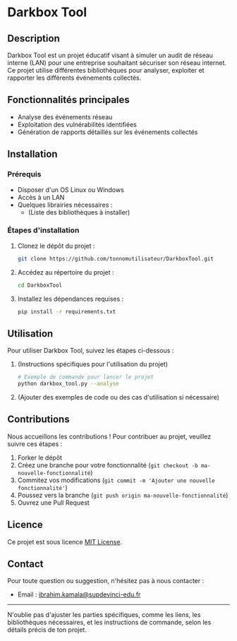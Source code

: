 # Darkbox Tool

## Description
Darkbox Tool est un projet éducatif visant à simuler un audit de réseau interne (LAN) pour une entreprise souhaitant sécuriser son réseau internet. Ce projet utilise différentes bibliothèques pour analyser, exploiter et rapporter les différents événements collectés.

## Fonctionnalités principales
- Analyse des événements réseau
- Exploitation des vulnérabilités identifiées
- Génération de rapports détaillés sur les événements collectés

## Installation

### Prérequis
- Disposer d'un OS Linux ou Windows
- Accès à un LAN
- Quelques librairies nécessaires :
  - (Liste des bibliothèques à installer)

### Étapes d'installation
1. Clonez le dépôt du projet :
   ```bash
   git clone https://github.com/tonnomutilisateur/DarkboxTool.git
   ```
2. Accédez au répertoire du projet :
   ```bash
   cd DarkboxTool
   ```
3. Installez les dépendances requises :
   ```bash
   pip install -r requirements.txt
   ```

## Utilisation
Pour utiliser Darkbox Tool, suivez les étapes ci-dessous :

1. (Instructions spécifiques pour l'utilisation du projet)
   ```bash
   # Exemple de commande pour lancer le projet
   python darkbox_tool.py --analyse
   ```
2. (Ajouter des exemples de code ou des cas d'utilisation si nécessaire)

## Contributions
Nous accueillons les contributions ! Pour contribuer au projet, veuillez suivre ces étapes :

1. Forker le dépôt
2. Créez une branche pour votre fonctionnalité (`git checkout -b ma-nouvelle-fonctionnalité`)
3. Commitez vos modifications (`git commit -m 'Ajouter une nouvelle fonctionnalité'`)
4. Poussez vers la branche (`git push origin ma-nouvelle-fonctionnalité`)
5. Ouvrez une Pull Request

## Licence
Ce projet est sous licence [MIT License](LICENSE).

## Contact
Pour toute question ou suggestion, n'hésitez pas à nous contacter :
- Email : ibrahim.kamala@supdevinci-edu.fr
---

N'oublie pas d'ajuster les parties spécifiques, comme les liens, les bibliothèques nécessaires, et les instructions de commande, selon les détails précis de ton projet.
